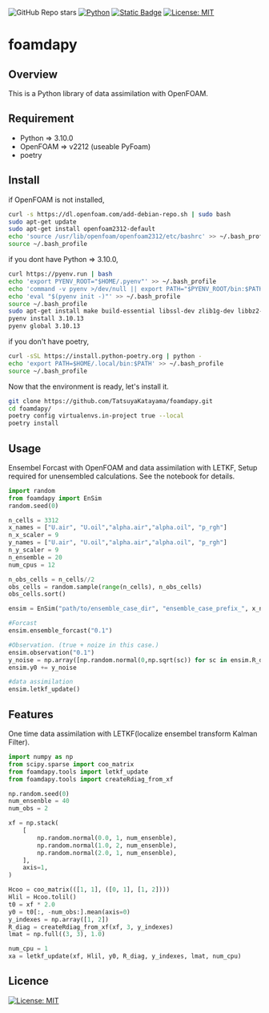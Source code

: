 ![GitHub Repo stars](https://img.shields.io/github/stars/TatsuyaKatayama/foamdapy)
[![Python](https://img.shields.io/badge/-Python-F9DC3E.svg?logo=python&style=flat)](https://www.python.org/)
[![Static Badge](https://img.shields.io/badge/OpenFOAM-v2212%20%7C%20v2312-blue)](https://www.openfoam.com/news/main-news/openfoam-v2312)
[![License: MIT](https://img.shields.io/badge/License-MIT-yellow.svg)](https://github.com/TatsuyaKatayama/foamdapy/blob/develop/LICENSE)


# foamdapy
## Overview
This is a Python library of data assimilation with OpenFOAM.

## Requirement
* Python => 3.10.0
* OpenFOAM => v2212 (useable PyFoam)
* poetry 

## Install
if OpenFOAM is not installed, 
```bash
curl -s https://dl.openfoam.com/add-debian-repo.sh | sudo bash
sudo apt-get update
sudo apt-get install openfoam2312-default
echo 'source /usr/lib/openfoam/openfoam2312/etc/bashrc' >> ~/.bash_profile
source ~/.bash_profile
```

if you dont have Python => 3.10.0,
```bash
curl https://pyenv.run | bash
echo 'export PYENV_ROOT="$HOME/.pyenv"' >> ~/.bash_profile
echo 'command -v pyenv >/dev/null || export PATH="$PYENV_ROOT/bin:$PATH"' >> ~/.bash_profile
echo 'eval "$(pyenv init -)"' >> ~/.bash_profile
source ~/.bash_profile
sudo apt-get install make build-essential libssl-dev zlib1g-dev libbz2-dev libreadline-dev libsqlite3-dev wget curl llvm libncursesw5-dev xz-utils tk-dev libxml2-dev libxmlsec1-dev libffi-dev liblzma-dev
pyenv install 3.10.13
pyenv global 3.10.13
```

if you don't have poetry,
```bash
curl -sSL https://install.python-poetry.org | python -
echo 'export PATH=$HOME/.local/bin:$PATH' >> ~/.bash_profile
source ~/.bash_profile
```

Now that the environment is ready, let's install it.
```bash
git clone https://github.com/TatsuyaKatayama/foamdapy.git
cd foamdapy/
poetry config virtualenvs.in-project true --local
poetry install
```


## Usage
Ensembel Forcast with OpenFOAM and data assimilation with LETKF,
Setup required for unensembled calculations. See the notebook for details.

```python
import random
from foamdapy import EnSim
random.seed(0)

n_cells = 3312
x_names = ["U.air", "U.oil","alpha.air","alpha.oil", "p_rgh"]
n_x_scaler = 9
y_names = ["U.air", "U.oil","alpha.air","alpha.oil", "p_rgh"]
n_y_scaler = 9 
n_ensemble = 20
num_cpus = 12

n_obs_cells = n_cells//2
obs_cells = random.sample(range(n_cells), n_obs_cells)
obs_cells.sort()

ensim = EnSim("path/to/ensemble_case_dir", "ensemble_case_prefix_", x_names, n_x_scaler, n_cells, n_ensemble, y_names,n_y_scaler, obs_cells, "obs_case",num_cpus)

#Forcast
ensim.ensemble_forcast("0.1")

#Observation. (true + noize in this case.)
ensim.observation("0.1")
y_noise = np.array([np.random.normal(0,np.sqrt(sc)) for sc in ensim.R_diag])
ensim.y0 += y_noise

#data assimilation
ensim.letkf_update()
```

## Features
One time data assimilation with LETKF(localize ensembel transform Kalman Filter).

```python
import numpy as np
from scipy.sparse import coo_matrix
from foamdapy.tools import letkf_update
from foamdapy.tools import createRdiag_from_xf

np.random.seed(0)
num_ensenble = 40
num_obs = 2

xf = np.stack(
    [
        np.random.normal(0.0, 1, num_ensenble),
        np.random.normal(1.0, 2, num_ensenble),
        np.random.normal(2.0, 1, num_ensenble),
    ],
    axis=1,
)

Hcoo = coo_matrix(([1, 1], ([0, 1], [1, 2])))
Hlil = Hcoo.tolil()
t0 = xf * 2.0
y0 = t0[:, -num_obs:].mean(axis=0)
y_indexes = np.array([1, 2])
R_diag = createRdiag_from_xf(xf, 3, y_indexes)
lmat = np.full((3, 3), 1.0)

num_cpu = 1
xa = letkf_update(xf, Hlil, y0, R_diag, y_indexes, lmat, num_cpu)
```


## Licence
[![License: MIT](https://img.shields.io/badge/License-MIT-yellow.svg)](https://github.com/TatsuyaKatayama/foamdapy/blob/develop/LICENSE)

